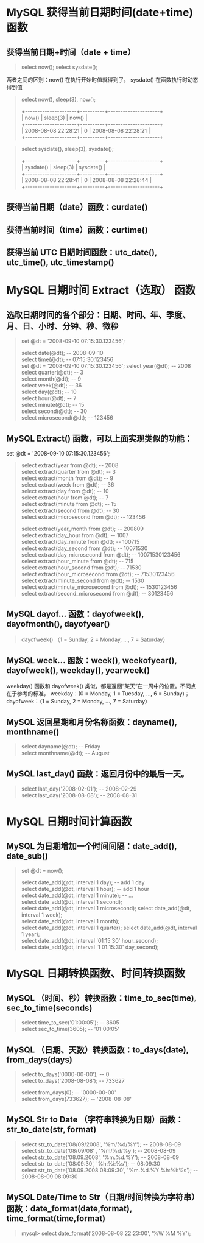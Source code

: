 # MySQL 获得当前日期时间(date+time) 函数

## 获得当前日期+时间（date + time）

> select now();	
> select sysdate();

两者之间的区别：now() 在执行开始时值就得到了， sysdate() 在函数执行时动态得到值

> select now(), sleep(3), now();
> 
> +---------------------+----------+---------------------+	
> | now() | sleep(3) | now() |	
> +---------------------+----------+---------------------+	
> | 2008-08-08 22:28:21 | 0 | 2008-08-08 22:28:21 |		
> +---------------------+----------+---------------------+	


> select sysdate(), sleep(3), sysdate();
> 
> +---------------------+----------+---------------------+	
> | sysdate() | sleep(3) | sysdate() |	
> +---------------------+----------+---------------------+	
> | 2008-08-08 22:28:41 | 0 | 2008-08-08 22:28:44 |		
> +---------------------+----------+---------------------+	
	
## 获得当前日期（date）函数：curdate()

## 获得当前时间（time）函数：curtime()

## 获得当前 UTC 日期时间函数：utc_date(), utc_time(), utc_timestamp()

# MySQL 日期时间 Extract（选取） 函数

## 选取日期时间的各个部分：日期、时间、年、季度、月、日、小时、分钟、秒、微秒

> set @dt = '2008-09-10 07:15:30.123456';	
>
> select date(@dt); -- 2008-09-10		
> select time(@dt); -- 07:15:30.123456		
> set @dt = '2008-09-10 07:15:30.123456';
> select year(@dt); -- 2008		
> select quarter(@dt); -- 3		
> select month(@dt); -- 9		
> select week(@dt); -- 36		
> select day(@dt); -- 10		
> select hour(@dt); -- 7		
> select minute(@dt); -- 15		
> select second(@dt); -- 30		
> select microsecond(@dt); -- 123456		

## MySQL Extract() 函数，可以上面实现类似的功能：

set @dt = '2008-09-10 07:15:30.123456';

> select extract(year from @dt); -- 2008		
> select extract(quarter from @dt); -- 3		
> select extract(month from @dt); -- 9		
> select extract(week from @dt); -- 36		
> select extract(day from @dt); -- 10		
> select extract(hour from @dt); -- 7		
> select extract(minute from @dt); -- 15		
> select extract(second from @dt); -- 30		
> select extract(microsecond from @dt); -- 123456		
> 		
> select extract(year_month from @dt); -- 200809		
> select extract(day_hour from @dt); -- 1007		
> select extract(day_minute from @dt); -- 100715		
> select extract(day_second from @dt); -- 10071530		
> select extract(day_microsecond from @dt); -- 10071530123456		
> select extract(hour_minute from @dt); -- 715		
> select extract(hour_second from @dt); -- 71530		
> select extract(hour_microsecond from @dt); -- 71530123456		
> select extract(minute_second from @dt); -- 1530		
> select extract(minute_microsecond from @dt); -- 1530123456		
> select extract(second_microsecond from @dt); -- 30123456		

## MySQL dayof... 函数：dayofweek(), dayofmonth(), dayofyear()

> dayofweek() （1 = Sunday, 2 = Monday, ..., 7 = Saturday）

## MySQL week... 函数：week(), weekofyear(), dayofweek(), weekday(), yearweek()

 weekday() 函数和 dayofweek() 类似，都是返回“某天”在一周中的位置。不同点在于参考的标准， weekday：(0 = Monday, 1 = Tuesday, ..., 6 = Sunday)； dayofweek：（1 = Sunday, 2 = Monday, ..., 7 = Saturday）

## MySQL 返回星期和月份名称函数：dayname(), monthname()

> select dayname(@dt); -- Friday	
> select monthname(@dt); -- August

## MySQL last_day() 函数：返回月份中的最后一天。

> select last_day('2008-02-01'); -- 2008-02-29 	
> select last_day('2008-08-08'); -- 2008-08-31	

# MySQL 日期时间计算函数

## MySQL 为日期增加一个时间间隔：date_add(), date_sub()

> set @dt = now();
> 
> select date_add(@dt, interval 1 day); -- add 1 day 	
> select date_add(@dt, interval 1 hour); -- add 1 hour 	
> select date_add(@dt, interval 1 minute); -- ... 	
> select date_add(@dt, interval 1 second);	
> select date_add(@dt, interval 1 microsecond);	
> select date_add(@dt, interval 1 week);	
> select date_add(@dt, interval 1 month);	
> select date_add(@dt, interval 1 quarter);	
> select date_add(@dt, interval 1 year);	
> select date_add(@dt, interval '01:15:30' hour_second);	
> select date_add(@dt, interval '1 01:15:30' day_second);	
	

# MySQL 日期转换函数、时间转换函数

## MySQL （时间、秒）转换函数：time_to_sec(time), sec_to_time(seconds)

> select time_to_sec('01:00:05'); -- 3605	
> select sec_to_time(3605); -- '01:00:05'	

## MySQL （日期、天数）转换函数：to_days(date), from_days(days)

> select to_days('0000-00-00'); -- 0	
> select to_days('2008-08-08'); -- 733627	
> 	
> select from_days(0); -- '0000-00-00'	
> select from_days(733627); -- '2008-08-08'	

## MySQL Str to Date （字符串转换为日期）函数：str_to_date(str, format)

> select str_to_date('08/09/2008', '%m/%d/%Y'); -- 2008-08-09	
> select str_to_date('08/09/08' , '%m/%d/%y'); -- 2008-08-09	
> select str_to_date('08.09.2008', '%m.%d.%Y'); -- 2008-08-09	
> select str_to_date('08:09:30', '%h:%i:%s'); -- 08:09:30	
> select str_to_date('08.09.2008 08:09:30', '%m.%d.%Y %h:%i:%s'); -- 2008-08-09 08:09:30	

## MySQL Date/Time to Str（日期/时间转换为字符串）函数：date_format(date,format), time_format(time,format)

> mysql> select date_format('2008-08-08 22:23:00', '%W %M %Y');
